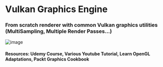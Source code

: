 # Vulkan Graphics Engine

### From scratch renderer with common Vulkan graphics utilities (MultiSampling, Multiple Render Passes...)

![image](https://github.com/VincentPerriot/Vulkan_Graphics_cpp/assets/32515747/6668620b-e7b6-445e-a306-aa5273963347)


#### Resources: Udemy Course, Various Youtube Tutorial, Learn OpenGL Adaptations, Packt Graphics Cookbook
